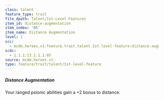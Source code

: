 ```yaml
---
class: talent
feature_type: trait
file_dpath: Talent/1st-Level Features
item_id: distance-augmentation
item_index: '05'
item_name: Distance Augmentation
level: 1
scc:
  - mcdm.heroes.v1:feature.trait.talent.1st-level-feature:distance-augmentation
scdc:
  - 1.1.1:13.1.1.1:05
source: mcdm.heroes.v1
type: feature/trait/talent/1st-level-feature
---
```


##### Distance Augmentation

Your ranged psionic abilities gain a +2 bonus to distance.
